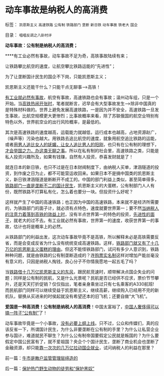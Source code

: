 # 动车事故是纳税人的高消费

标签： `凯恩斯主义` `高速铁路` `公有制` `铁路部门` `垄断` `新日铁` `动车事故` `铁老大` `国企` 

目录： `唱唱反调之八卦时评`

**动车事故：公有制是纳税人的高消费；**

****有工业必然有事故，动车事故不足为奇，高铁事故陆续有来；

让铁路攀比航空的速度，让航空攀比铁路运能的“先进性”；

为了让垄断国计民生的国企不下岗，只能凯恩斯主义；

凯恩斯主义还能干什么？只能干点无聊事——>高铁！

[有工业就必然有事故](../../../2011/6/17/食品安全事故是工业事故，三聚氰胺有冤案.md)，航空有事故，高速铁路也会有事故；温州动车组，只是一个开始。当[高铁热闹开张时](../../../2009/12/27/武广高铁，供应没有创造需求.md)，笔者就断言，迟早会有大型事故发生——>除非中国真的是特殊材料做的。世界上避免发展高速铁路，一是因为并不安全，高速铁路一旦发生事故，比航空规模更大更惨烈；比事故概率来看，除了苏联俄国的航空业特别有特色以外，世界航空业的出行风险概率，是最低的。

其次是高速铁路的速度越高，运载能力就越低，运行成本也越高，占地资源赵广，（噪声等）污染也越大。用铁路去追比航空的速度，就象用航空追比铁路的运能，或者[用男人追比女人的妩媚，让女人追比男人的阳刚](../../../2011/6/30/男女平等和女权运动鼓吹的不平等.md)，也只有在公有制的理想下，[才会举国之力，办这类无聊之事](../../../2009/12/27/国家主义举国体制的低效率和根源.md)。所以在私有制的社会里，高速铁路之类，只能是私人投资兴趣所及，如果有钱赚，自然有人投资，恭喜发财就是了！

就连日本的新日铁，也只不过是在日本财阀制度下，由纳税人买单，津涵隧道的投资，到作废之日为止，都不可能营运收回来。如果日本不是搞中国类的凯恩斯主义，新日铁津涵隧道是断断开不成工的。中国的部门利益上类似，甚至简单得多，[铁路部门一直是垄断不二的国计民生](../../../2009/7/19/为什么中国市场经济一直不能去特权化？？.md)，凯恩斯主义的大蛋糕，公有制部门人人有份，既然铁路不打算私有化，怎么着也要分一块。但投资什么好呢？

这样就产生了中国的高速铁路；也正因为中国的高速铁路，本来就不是经济所需要的，为铁路部门的面子计，就必须有点特色，速度就要世界第一；要不然[当纳税人的注意力着落到高铁的效益上时](../../../2009/7/22/泥足巨人的垄断是否需要反垄断.md)，没有半点世界第一的特色的投资，[先进性的面子](../../../2009/12/27/面子工程和奴才经济.md)，就老大的过不去。有工业就必然有事故，世界第一的速度，收获世界第一的事故，估计也将是概率上的必然。

从铁路部门的利益出发，这次动车事故毕竟不是高铁，所以解释未必是高铁需要反省，而是会变成反省为什么没有统统变成高速铁路。这样，[铁路部门就又有了十几万亿的凯恩斯主义蛋糕的理由](../../../2009/11/29/大萧条后凯恩斯主义和“坏帐过剩的危机”.md)。但这不能怪铁路部门，试问有多少人意识到，铁路种种问题，就是由铁路的公有制垄断造成的？连[购票实名制](../../../2010/2/9/春运涨价，实名制和打黑.md)这样对增加产能丝毫没有意义的，只因是纳税人掏钱，良心分子不你情我愿地一起五毛了吗？

当[铁路借十几万亿凯恩斯主义的东风](../../../2009/9/20/埋葬凯恩斯主义专题文章集.md)，跟民航竞速时，顺带解决点国企失业的问题；同样是公有制的民航，又是什么光景呢？民航是否已经供不应求，票价节节攀升，还是天天打折促销？仅仅指出，笔者亲身乘坐过只有七名乘客的A330航班!　而民航部门同样可以继续受益于凯恩斯主义，继续高薪，继续购入已经用不完的新机队，替换从买进来的时侯起就没有希望还本的旧飞机；还要自做“大飞机”。

**爱国是一种高消费！公有制是纳税人的高消费**！中国太富裕了，[中国人奢侈得可以搞一阵子“公有制”](../../../2010/12/31/经济学的（短缺原理＝进化论＋边际繁殖原理）.md)了！

动车事故毕竟是一个小事故，[没有必要上纲上线](../../../2010/3/26/道德治国“上纲上线”和中庸之道“减纲下线”.md)。只不过，公众和传媒们，真的应该反省一下，所谓国计民生，为什么非要垄断在公有制的手里？为什么让私营企业参与国计，难道就民不聊生？为什么公有制帝国要假定公民就是叛国的？为什么要假定中国公民富有了，就不爱祖国？央企个个国计民生，垄断了商业机会也垄断了金融资源，却只能[靠一次次的几万亿拉动国企就业](../../../2009/7/22/国企是否造大造强的内宅英雄.md)，试问纳税人的利益在那里？

前一篇：[牛市是散户监管管理层缔造的](../../../2011/7/25/牛市是散户监管管理层缔造的.md)

后一篇：[保护热门野生动物的徒劳和“保护黑奴”](../../../2011/7/25/保护热门野生动物的徒劳和“保护黑奴”.md)